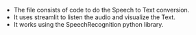 - The file consists of code to do the Speech to Text conversion.
- It uses streamlit to listen the audio and visualize the Text.
- It works using the SpeechRecognition python library.
